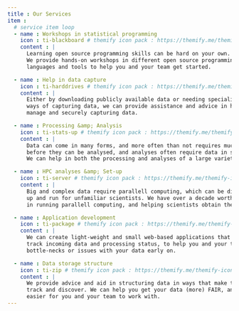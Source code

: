 ```yaml
---
title : Our Services
item :
  # service item loop
  - name : Workshops in statistical programming
    icon : ti-blackboard # themify icon pack : https://themify.me/themify-icons
    content : |
      Learning open source programming skills can be hard on your own.
      We provide hands-on workshops in different open source programming
      languages and tools to help you and your team get started.

  - name : Help in data capture
    icon : ti-harddrives # themify icon pack : https://themify.me/themify-icons
    content : |
      Either by downloading publicly available data or needing specialised
      ways of capturing data, we can provide assistance and advice in how to
      manage and securely capturing data.

  - name : Processing &amp; Analysis
    icon : ti-stats-up # themify icon pack : https://themify.me/themify-icons
    content : |
      Data can come in many forms, and more often than not requires much processing
      before they can be analysed, and analyses often require data in specific formats.
      We can help in both the processing and analyses of a large variety of data.

  - name : HPC analyses &amp; Set-up
    icon : ti-server # themify icon pack : https://themify.me/themify-icons
    content : |
      Big and complex data require parallell computing, which can be difficult to set
      up and run for unfamiliar scientists. We have over a decade worth of experience
      in running parallell computing, and helping scientists obtain their results.

  - name : Application development
    icon : ti-package # themify icon pack : https://themify.me/themify-icons
    content : |
      We can create light-weight and small web-based applications that can help you
      track incoming data and processing status, to help you and your team discover
      bottle-necks or issues with your data early on.

  - name : Data storage structure
    icon : ti-zip # themify icon pack : https://themify.me/themify-icons
    content : |
      We provide advice and aid in structuring data in ways that make them easier
      track and discover. We can help you get your data (more) FAIR, and also
      easier for you and your team to work with.
---
```

